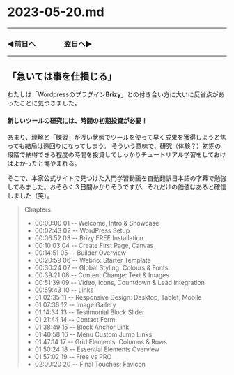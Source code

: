 # 2023-05-20.md
---
### [◀️前日へ](https://github.com/yuasys/chatty-journal/blob/main/2023/05/2023-05-19.md)&emsp;&emsp;&emsp;&emsp;[翌日へ▶️](https://github.com/yuasys/chatty-journal/blob/main/2023/05/2023-05-21.md)
---

## 「急いては事を仕損じる」
わたしは「Wordpressのプラグイン<b>Brizy</b>」との付き合い方に大いに反省点があったことに気づきました。

#### 新しいツールの研究には、時間の初期投資が必要！

あまり、理解と「練習」が浅い状態でツールを使って早く成果を獲得しようと焦っても結局は遠回りになってしまう。
そういう意味で、研究（体験？）初期の段階で納得できる程度の時間を投資してしっかりチュートリアル学習をしておけばよかったと悔やまれる。

そこで、本家公式サイトで見つけた入門学習動画を自動翻訳日本語の字幕で勉強してみました。おそらく３日間かかりそうですが、それだけの価値はあると確信しました（笑）。

> Chapters
> - 00:00:00    01 -- Welcome, Intro & Showcase
> - 00:02:43    02 -- WordPress Setup
> - 00:06:52    03 -- Brizy FREE Installation
> - 00:10:03    04 -- Create First Page, Canvas
> - 00:14:51    05 -- Builder Overview
> - 00:20:59    06 -- Webno: Starter Template
> - 00:30:24    07 -- Global Styling: Colours & Fonts
> - 00:39:21    08 -- Content Change: Text & Images
> - 00:51:39    09 -- Video, Icons, Countdown & Lead Integration
> - 00:59:43    10 -- Links
> - 01:02:35    11 -- Responsive Design: Desktop, Tablet, Mobile
> - 01:07:36    12 -- Image Gallery
> - 01:14:34    13 -- Testimonial Block Slider
> - 01:21:44    14 -- Contact Form
> - 01:38:49    15 -- Block Anchor Link
> - 01:40:58    16 -- Menu Custom Jump Links
> - 01:47:14    17 -- Grid Elements: Columns & Rows
> - 01:50:24    18 -- Essential Elements Overview
> - 01:57:02    19 -- Free vs PRO
> - 02:00:20    20 -- Final Touches; Favicon


